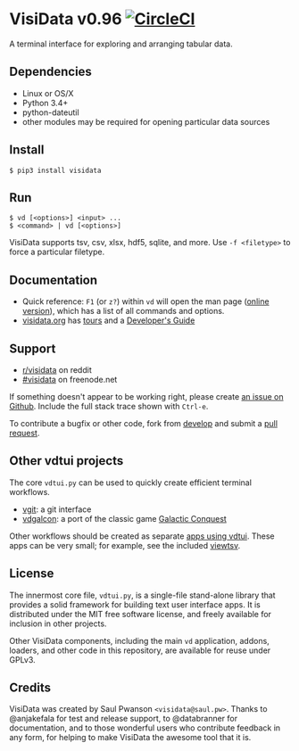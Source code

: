 # VisiData v0.96 [![CircleCI](https://circleci.com/gh/saulpw/visidata/tree/stable.svg?style=svg)](https://circleci.com/gh/saulpw/visidata/tree/stable)

A terminal interface for exploring and arranging tabular data.

## Dependencies

- Linux or OS/X
- Python 3.4+
- python-dateutil
- other modules may be required for opening particular data sources

## Install

```
$ pip3 install visidata
```

## Run

```
$ vd [<options>] <input> ...
$ <command> | vd [<options>]
```

VisiData supports tsv, csv, xlsx, hdf5, sqlite, and more.
Use `-f <filetype>` to force a particular filetype.

## Documentation

* Quick reference: `F1` (or `z?`) within `vd` will open the man page ([online version](http://visidata.org/man)), which has a list of all commands and options.
* [visidata.org](http://visidata.org) has [tours](http://visidata.org/tour) and a [Developer's Guide](http://visidata.org/dev)

## Support

- [r/visidata](https://www.reddit.com/r/visidata/) on reddit
- [#visidata]() on freenode.net

If something doesn't appear to be working right, please create [an issue on Github](https://github.com/saulpw/visidata/issues).  Include the full stack trace shown with `Ctrl-e`.

To contribute a bugfix or other code, fork from [develop](https://github.com/saulpw/visidata/tree/develop) and submit a [pull request](https://github.com/saulpw/visidata/pulls).

## Other vdtui projects

The core `vdtui.py` can be used to quickly create efficient terminal workflows.

- [vgit](https://github.com/saulpw/vgit): a git interface
- [vdgalcon](https://github.com/saulpw/vdgalcon): a port of the classic game [Galactic Conquest](https://www.galcon.com)

Other workflows should be created as separate [apps using vdtui](docs/architecture.rst).  These apps can be very small; for example, see the included [viewtsv](bin/viewtsv).


## License

The innermost core file, `vdtui.py`, is a single-file stand-alone library that provides a solid framework for building text user interface apps. It is distributed under the MIT free software license, and freely available for inclusion in other projects.

Other VisiData components, including the main `vd` application, addons, loaders, and other code in this repository, are available for reuse under GPLv3.

## Credits

VisiData was created by Saul Pwanson `<visidata@saul.pw>`.
Thanks to @anjakefala for test and release support, to @databranner for documentation, and to those wonderful users who contribute feedback in any form, for helping to make VisiData the awesome tool that it is.

